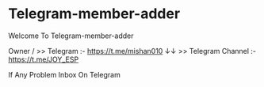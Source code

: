 # Telegram-member-adder

Welcome To Telegram-member-adder

Owner / >> Telegram :- https://t.me/mishan010
        ↓↓
        >> Telegram Channel :- https://t.me/JOY_ESP


If Any Problem Inbox On Telegram
